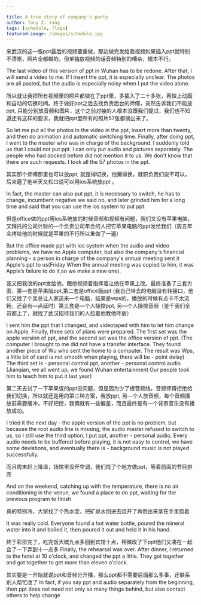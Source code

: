 ```yaml
---

title: A true story of company's party
author: Tony Z. Yang
tags: [schedule, flags]
featured-image: /images/schedule.jpg
---
```


来武汉的这—版ppt最后的视频要重做，那边做完发给我视频如果插入ppt就特别不清晰，照片全都糊的，但单独放视频的话音频特别的嘈杂，根本不行。

The last video of this version of ppt in Wuhan has to be redone. After that, I will send a video to me. If I insert the ppt, it is especially unclear. The photos are all pasted, but the audio is especially noisy when I put the video alone.

所以就让我把所有视频里的照片都做在了ppt里，多插入了二十多张，再做上动画和自动的切换时间。终于做好ppt之后去找负责后台的师傅，突然告诉我们不能放ppt, 
只能分别放音频和图片，这个之前对接的人根本没跟我们提过，我们也不知道还有这样的要求，我就把ppt里所有的照片57张都摘出来了。

So let me put all the photos in the video in the ppt, insert more than twenty, and then do animation and automatic switching time. Finally, after doing ppt, I went to the master who was in charge of the background. I suddenly told us that I could not put ppt.
I can only put audio and pictures separately. The people who had docked before did not mention it to us. We don't know that there are such requests. I took all the 57 photos in the ppt.

其实那个师傅那里也可以放ppt, 就是得切换，他獭得换，就职负我们说不可以，后来磨了他半天又松口说可以用ios系统放ppt 。

In fact, the master can also put ppt, it is necessary to switch, he has to change, incumbent negative we said no, and later grinded him for a long time and said that you can use the ios system to put ppt.

但是office做的ppt用ios系统放的时候音频和视频有问题，我们又没有苹果电脑，又拜托的公司计财的—个负责公司年会的人把它苹果电脑的ppt发给我们（周五年会拷给他的时候就是苹果的不行所以重做了一遍）

But the office made ppt with ios system when the audio and video problems, we have no Apple computer, but also the company's financial planning - a person in charge of the company's annual meeting sent it Apple's ppt to us(Friday When the annual meeting was copied to him, it was Apple’s failure to do it,so we make a new one).

我又把我改的ppt发给他，跟他视频着指挥着让他在苹果上改。最终准备了三套方案，第—套是苹果版ppt,第二套是office版ppt (我自己带去的电脑没有转接口，他们又找了个吴总让人家送来—个电脑，结果是wps的，播放的时候有点卡不太流畅，还会有—点延时）第三套是—个人操控ppt, 另—个人操控音频（鉴千我们全员都上了，就找了武汉招待我们的人拉着他教他昨放）

I sent him the ppt that I changed, and videotaped with him to let him change on Apple. Finally, three sets of plans were prepared. The first set was the apple version of ppt, and the second set was the office version of ppt. (The computer I brought to me did not have a transfer interface. They found another piece of Wu who sent the home to a computer. The result was Wps, a little bit of card is not smooth when playing, there will be - point delay) The third set is - personal control ppt, another - personal control audio (Jianqian, we all went up, we found Wuhan entertainment Our people took him to teach him to put it last year)

第二天去试了—下苹果版的ppt没问题，但是因为少了根音频线，音频师傅拒绝给我们切换，所以就还是用的第三种方案，我放ppt, 另—个人放音频，每个音频播放前需要缓冲，不好把控，我俩就有—些偏差，而且最终是有—个背景音乐没有播放成功。


I tried it the next day - the apple version of the ppt is no problem, but because the root audio line is missing, the audio master refused to switch to us, so I still use the third option, I put ppt, another - personal audio, Every audio needs to be buffered before playing, it is not easy to control, we have some deviations, and eventually there is - background music is not played successfully.

而且周末赶上降温，场馆里没开空调，我们找了个地方做ppt，等着前面的节目排完

And on the weekend, catching up with the temperature, there is no air conditioning in the venue, we found a place to do ppt, waiting for the previous program to finish


真的特别冷，大家找了个热水壶，把矿泉水倒进去烧开了再倒出来拿在手里抱着

It was really cold. Everyone found a hot water bottle, poured the mineral water into it and boiled it, then poured it out and held it in his hand.

终于彩排完了，吃完饭大概九点多回到宾馆十点，稍微改了下ppt他们又凑在一起合了一下弄到十一点多
Finally, the rehearsal was over. After dinner, I returned to the hotel at 10 o'clock, and changed the ppt a little. They got together and got together to get more than eleven o'clock.

其实要是一开始就说ppt和音频分开播，那么ppt都不需要后面那么多事，还联系别人帮忙改了
In fact, if you say ppt and audio separately from the beginning, then ppt does not need not only so many things behind, but also contact others to help change


